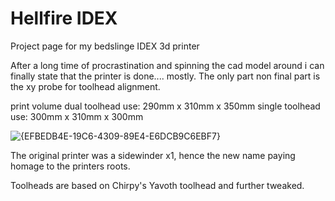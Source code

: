 # Hellfire IDEX
Project page for my bedslinge IDEX 3d printer

After a long time of procrastination and spinning the cad model around i can finally state that the printer is done.... mostly.
The only part non final part is the xy probe for toolhead alignment.

print volume dual toolhead use:  290mm x 310mm x 350mm
             single toolhead use: 300mm x 310mm x 300mm

![{EFBEDB4E-19C6-4309-89E4-E6DCB9C6EBF7}](https://github.com/user-attachments/assets/fcb22485-4298-4926-89b8-93daf9d4c9e1)

The original printer was a sidewinder x1, hence the new name paying homage to the printers roots.

Toolheads are based on Chirpy's Yavoth toolhead and further tweaked.
